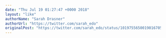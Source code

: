 ```yaml
---
date: "Thu Jul 19 01:27:47 +0000 2018"
layout: "like"
authorName: "Sarah Drasner"
authorUrl: "https://twitter.com/sarah_edo"
originalPost: "https://twitter.com/sarah_edo/status/1019755650019016705"
---
```

